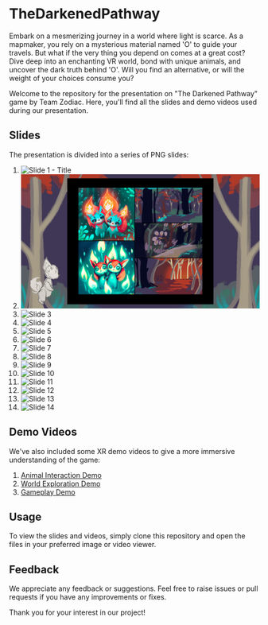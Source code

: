 # TheDarkenedPathway
Embark on a mesmerizing journey in a world where light is scarce. As a mapmaker, you rely on a mysterious material named 'O' to guide your travels. But what if the very thing you depend on comes at a great cost? Dive deep into an enchanting VR world, bond with unique animals, and uncover the dark truth behind 'O'. Will you find an alternative, or will the weight of your choices consume you?

Welcome to the repository for the presentation on "The Darkened Pathway" game by Team Zodiac. Here, you'll find all the slides and demo videos used during our presentation.

## Slides

The presentation is divided into a series of PNG slides:

1. ![Slide 1 - Title](slide1_title.png)
2. ![Slide 2](slide3_graphics.png)
3. ![Slide 3](slide6_credits.png)
4. ![Slide 4](slide8.png)
5. ![Slide 5](slide9.png)
6. ![Slide 6](slide10.png)
7. ![Slide 7](slide11.png)
8. ![Slide 8](slide12.png)
9. ![Slide 9](slide13.png)
10. ![Slide 10](slide14.png)
11. ![Slide 11](slide15.png)
12. ![Slide 12](slide16.png)
13. ![Slide 13](slide17.png)
14. ![Slide 14](slide18.png)

## Demo Videos

We've also included some XR demo videos to give a more immersive understanding of the game:

1. [Animal Interaction Demo](slide_2_xr_animal.mp4)
2. [World Exploration Demo](slide_4_xr_world.mp4)
3. [Gameplay Demo](slide_5_xr_demo.mp4)

## Usage

To view the slides and videos, simply clone this repository and open the files in your preferred image or video viewer.

## Feedback

We appreciate any feedback or suggestions. Feel free to raise issues or pull requests if you have any improvements or fixes.

Thank you for your interest in our project!
